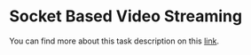 # Socket Based Video Streaming

You can find more about this task description on this [link](https://docs.google.com/document/d/e/2PACX-1vSFngJLJLWiqI7ipBOcJRAGO8tjXhb-Xq4RceboBTnhUms6K5pnKr54eiYfP1IQfosBq3zzuhtoqSpZ/pub#h.4v66b6wpdo5e).
